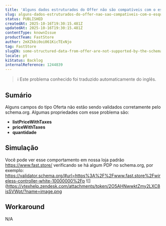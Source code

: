 ```yaml
---
title: 'Alguns dados estruturados do Offer não são compatíveis com o esquema'
slug: alguns-dados-estruturados-do-offer-nao-sao-compativeis-com-o-esquema
status: PUBLISHED
createdAt: 2025-10-16T19:30:15.481Z
updatedAt: 2025-10-16T19:30:15.481Z
contentType: knownIssue
productTeam: FastStore
author: 2mXZkbi0oi061KicTExNjo
tag: FastStore
slugEN: some-structured-data-from-offer-are-not-supported-by-the-schema
locale: pt
kiStatus: Backlog
internalReference: 1244839
---
```


>ℹ️ Este problema conhecido foi traduzido automaticamente do inglês.

## Sumário


Alguns campos do tipo Oferta não estão sendo validados corretamente pelo schema.org. Algumas propriedades com esse problema são:

- **listPriceWithTaxes**
- **priceWithTaxes**
- **quantidade**
## Simulação


Você pode ver esse comportamento em nossa loja padrão https://www.fast.store/ verificando se há algum PDP no schema.org, por exemplo:
https://validator.schema.org/#url=https%3A%2F%2Fwww.fast.store%2Fwireless-controller-white-10000000%2Fp
 ![](https://vtexhelp.zendesk.com/attachments/token/2O5AHNwwktZmy2LXC8isSVWpt/?name=image.png
## Workaround


N/A



